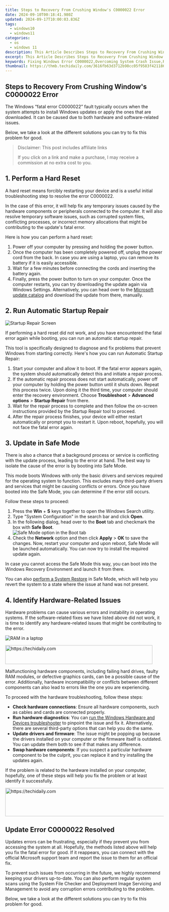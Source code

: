 ```yaml
---
title: Steps to Recovery From Crushing Window's C0000022 Error
date: 2024-09-10T00:18:41.980Z
updated: 2024-09-17T10:00:03.836Z
tags:
  - windows10
  - windows11
categories:
  - os
  - windows 11
description: This Article Describes Steps to Recovery From Crushing Window's C0000022 Error
excerpt: This Article Describes Steps to Recovery From Crushing Window's C0000022 Error
keywords: Fixing Windows Error C0000022,Overcoming System Crash Issue,Resolving Corrupted File Error,Steps to Clear Window Errors,Windows Recovery Guide,Troubleshooting Window's Blue Screen,Unlocking C0000022 Crash
thumbnail: https://thmb.techidaily.com/3616fb63d3712b98cc05f9583f4211869f6e4c453eb6e04c1cfde40ef70bbce3.jpg
---
```


## Steps to Recovery From Crushing Window's C0000022 Error

 The Windows “fatal error C0000022” fault typically occurs when the system attempts to install Windows updates or apply the ones that are downloaded. It can be caused due to both hardware and software-related issues.

 Below, we take a look at the different solutions you can try to fix this problem for good.

>  Disclaimer: This post includes affiliate links
>
>  If you click on a link and make a purchase, I may receive a commission at no extra cost to you.
>

## 1\. Perform a Hard Reset

 A hard reset means forcibly restarting your device and is a useful initial troubleshooting step to resolve the error C0000022\.

 In the case of this error, it will help fix any temporary issues caused by the hardware components or peripherals connected to the computer. It will also resolve temporary software issues, such as corrupted system files, conflicting processes, or incorrect memory allocations that might be contributing to the update's fatal error.

 Here is how you can perform a hard reset:

1. Power off your computer by pressing and holding the power button.
2. Once the computer has been completely powered off, unplug the power cord from the back. In case you are using a laptop, you can remove its battery if it is easily accessible.
3. Wait for a few minutes before connecting the cords and inserting the battery again.
4. Finally, press the power button to turn on your computer. Once the computer restarts, you can try downloading the update again via Windows Settings. Alternatively, you can head over to the [Microsoft update catalog](https://www.catalog.update.microsoft.com/) and download the update from there, manually.

## 2\. Run Automatic Startup Repair

![Startup Repair Screen](https://static1.makeuseofimages.com/wordpress/wp-content/uploads/2022/09/Startup-Repair-Screen.jpg)

 If performing a hard reset did not work, and you have encountered the fatal error again while booting, you can run an automatic startup repair.

 This tool is specifically designed to diagnose and fix problems that prevent Windows from starting correctly. Here's how you can run Automatic Startup Repair:

1. Start your computer and allow it to boot. If the fatal error appears again, the system should automatically detect this and initiate a repair process.
2. If the automatic repair process does not start automatically, power off your computer by holding the power button until it shuts down. Repeat this process twice. Upon doing it the third time, your computer should enter the recovery environment. Choose **Troubleshoot** \> **Advanced options** \> **Startup Repair** from there.
3. Wait for the repair process to complete and then follow the on-screen instructions provided by the Startup Repair tool to proceed.
4. After the repair process finishes, your device will either restart automatically or prompt you to restart it. Upon reboot, hopefully, you will not face the fatal error again.

## 3\. Update in Safe Mode

 There is also a chance that a background process or service is conflicting with the update process, leading to the error at hand. The best way to isolate the cause of the error is by booting into Safe Mode.

 This mode boots Windows with only the basic drivers and services required for the operating system to function. This excludes many third-party drivers and services that might be causing conflicts or errors. Once you have booted into the Safe Mode, you can determine if the error still occurs.

 Follow these steps to proceed:

1. Press the **Win** \+ **S** keys together to open the Windows Search utility.
2. Type "System Configuration" in the search bar and click **Open**.
3. In the following dialog, head over to the **Boot** tab and checkmark the box with **Safe Boot**.  
![Safe Mode option in the Boot tab](https://static1.makeuseofimages.com/wordpress/wp-content/uploads/2022/08/Safe-Mode.jpg)
4. Check the **Network** option and then click **Apply** \> **OK** to save the changes. Now, restart your computer and upon reboot, Safe Mode will be launched automatically. You can now try to install the required update again.

 In case you cannot access the Safe Mode this way, you can boot into the Windows Recovery Environment and launch it from there.

 You can also [perform a System Restore](https://www.makeuseof.com/windows-reset-system-restore-difference/) in Safe Mode, which will help you revert the system to a state where the issue at hand was not present.

## 4\. Identify Hardware-Related Issues

 Hardware problems can cause various errors and instability in operating systems. If the software-related fixes we have listed above did not work, it is time to identify any hardware-related issues that might be contributing to the error.

![RAM in a laptop](https://static1.makeuseofimages.com/wordpress/wp-content/uploads/2022/09/RAM-in-laptop.jpg)

<!-- affiliate ads begin -->
<a href="https://bluettius.sjv.io/c/5597632/2139110/17108" target="_top" id="2139110">
  <img src="//a.impactradius-go.com/display-ad/17108-2139110" border="0" alt="https://techidaily.com" width="468" height="60"/>
</a>
<img height="0" width="0" src="https://bluettius.sjv.io/i/5597632/2139110/17108" style="position:absolute;visibility:hidden;" border="0" />
<!-- affiliate ads end -->

 Malfunctioning hardware components, including failing hard drives, faulty RAM modules, or defective graphics cards, can be a possible cause of the error. Additionally, hardware incompatibility or conflicts between different components can also lead to errors like the one you are experiencing.

 To proceed with the hardware troubleshooting, follow these steps:

* **Check hardware connections**: Ensure all hardware components, such as cables and cards are connected properly.
* **Run hardware diagnostics**: You can [run the Windows Hardware and Devices troubleshooter](https://www.makeuseof.com/windows-device-manager-unresponsive-fix/) to pinpoint the issue and fix it. Alternatively, there are several third-party options that can help you do the same.
* **Update drivers and firmware**: The issue might be popping up because the drivers installed on your computer or the firmware itself is outdated. You can update them both to see if that makes any difference.
* **Swap hardware components**: If you suspect a particular hardware component to be the culprit, you can replace it and try installing the updates again.

 If the problem is related to the hardware installed on your computer, hopefully, one of these steps will help you fix the problem or at least identify it successfully.

<!-- affiliate ads begin -->
<a href="https://unicoeye.pxf.io/c/5597632/2134491/18498" target="_top" id="2134491">
  <img src="//a.impactradius-go.com/display-ad/18498-2134491" border="0" alt="https://techidaily.com" width="728" height="90"/>
</a>
<img height="0" width="0" src="https://unicoeye.pxf.io/i/5597632/2134491/18498" style="position:absolute;visibility:hidden;" border="0" />
<!-- affiliate ads end -->

## Update Error C0000022 Resolved

 Updates errors can be frustrating, especially if they prevent you from accessing the system at all. Hopefully, the methods listed above will help you fix the fatal error for good. If it reappears, you can connect with the official Microsoft support team and report the issue to them for an official fix.

 To prevent such issues from occurring in the future, we highly recommend keeping your drivers up-to-date. You can also perform regular system scans using the System File Checker and Deployment Image Servicing and Management to avoid any corruption errors contributing to the problem.

 Below, we take a look at the different solutions you can try to fix this problem for good.



<ins class="adsbygoogle"
      style="display:block"
      data-ad-client="ca-pub-7571918770474297"
      data-ad-slot="8358498916"
      data-ad-format="auto"
      data-full-width-responsive="true"></ins>
    